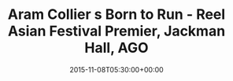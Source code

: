 ---
templateKey: event
guid: 0899183c-6eab-11ea-99c5-002590d1d1b0
date: 2015-11-08T05:30:00+00:00
eventTime: '5:30'
title: Aram Collier s Born to Run - Reel Asian Festival Premier, Jackman Hall, AGO
artist: Aram Collier s Born to Run - Reel Asian Festival Premier
city: Toronto
venue: Jackman Hall, AGO
group: Tim Shia
guests: feat. Music by Tim Shia
---